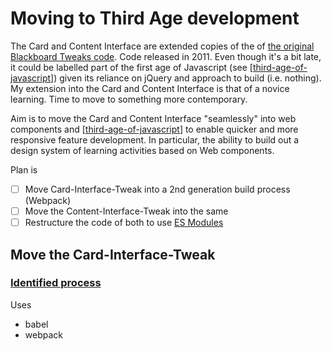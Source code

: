 # Moving to Third Age development

The Card and Content Interface are extended copies of the of [the original Blackboard Tweaks code](https://tweaks.github.io/Tweaks/index.html). Code released in 2011. Even though it's a bit late, it could be labelled part of the first age of Javascript (see [[third-age-of-javascript]]) given its reliance on jQuery and approach to build (i.e. nothing). My extension into the Card and Content Interface is that of a novice learning.  Time to move to something more contemporary.

Aim is to move the Card and Content Interface "seamlessly" into web components and [[third-age-of-javascript]] to enable quicker and more responsive feature development. In particular, the ability to build out a design system of learning activities based on Web components.

Plan is

- [ ] Move Card-Interface-Tweak into a 2nd generation build process (Webpack)
- [ ] Move the Content-Interface-Tweak into the same 
- [ ] Restructure the code of both to use [ES Modules](https://hacks.mozilla.org/2018/03/es-modules-a-cartoon-deep-dive/)

## Move the Card-Interface-Tweak

### [Identified process](https://www.sitepoint.com/es6-babel-webpack/)

Uses

- babel
- webpack

[//begin]: # "Autogenerated link references for markdown compatibility"
[third-age-of-javascript]: third-age-of-javascript "Third age of Javascript"
[//end]: # "Autogenerated link references"